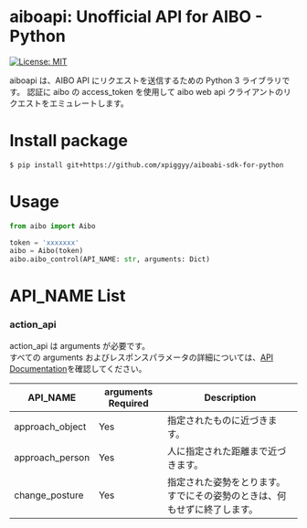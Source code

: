 # aiboapi: Unofficial API for AIBO - Python

[![License: MIT](https://img.shields.io/badge/License-MIT-green.svg)](https://opensource.org/licenses/MIT)

aiboapi は、AIBO API にリクエストを送信するための Python 3 ライブラリです。 認証に aibo の access_token を使用して aibo web api クライアントのリクエストをエミュレートします。

# Install package

```sh
$ pip install git+https://github.com/xpiggyy/aiboabi-sdk-for-python
```

# Usage

```py
from aibo import Aibo

token = 'xxxxxxx'
aibo = Aibo(token)
aibo.aibo_control(API_NAME: str, arguments: Dict)
```

# API_NAME List

### action_api

action_api は arguments が必要です。<br>
すべての arguments およびレスポンスパラメータの詳細については、[API Documentation](https://developer.aibo.com/jp/docs#action-api)を確認してください。<br>

| API_NAME        | arguments Required | Description                                                              |
| --------------- | ------------------ | ------------------------------------------------------------------------ |
| approach_object | Yes                | 指定されたものに近づきます。                                             |
| approach_person | Yes                | 人に指定された距離まで近づきます。                                       |
| change_posture  | Yes                | 指定された姿勢をとります。すでにその姿勢のときは、何もせずに終了します。 |
